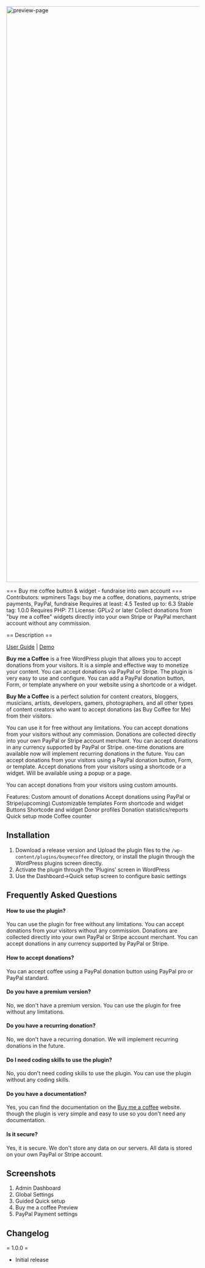 
<img width="1510" alt="preview-page" src="https://github.com/hasanuzzamanbe/buy-me-coffee/assets/43160844/7b2d2603-ba9e-4bc9-b42a-722580bdbef4">

=== Buy me coffee button & widget - fundraise into own account ===
Contributors: wpminers
Tags: buy me a coffee, donations, payments, stripe payments, PayPal, fundraise
Requires at least: 4.5
Tested up to: 6.3
Stable tag: 1.0.0
Requires PHP: 7.1
License: GPLv2 or later
Collect donations from "buy me a coffee" widgets directly into your own Stripe or PayPal merchant account without any commission.

== Description ==

[User Guide](https://wpminers.com/buymecoffee/docs/) | [Demo](https://wpminers.com/buymecoffee/demo)

**Buy me a Coffee** is a free WordPress plugin that allows you to accept donations from your visitors. It is a simple and effective way to monetize your content. You can accept donations via PayPal or Stripe. The plugin is very easy to use and configure. You can add a PayPal donation button, Form, or template anywhere on your website using a shortcode or a widget.

**Buy Me a Coffee** is a perfect solution for content creators, bloggers, musicians, artists, developers, gamers, photographers, and all other types of content creators who want to accept donations (as Buy Coffee for Me) from their visitors.

You can use it for free without any limitations. You can accept donations from your visitors without any commission.
Donations are collected directly into your own PayPal or Stripe account merchant. You can accept donations in any currency supported by PayPal or Stripe.
one-time donations are available now will implement recurring donations in the future.
You can accept donations from your visitors using a PayPal donation button, Form, or template. Accept donations from your visitors using a shortcode or a widget.
Will be available using a popup or a page.

You can accept donations from your visitors using custom amounts.

Features:
Custom amount of donations
Accept donations using PayPal or Stripe(upcoming)
Customizable templates
Form shortcode and widget
Buttons Shortcode and widget
Donor profiles
Donation statistics/reports
Quick setup mode
Coffee counter

## Installation
1. Download a release version and Upload the plugin files to the `/wp-content/plugins/buymecoffee` directory, or install the plugin through the WordPress plugins screen directly.
2. Activate the plugin through the 'Plugins' screen in WordPress
3. Use the Dashboard->Quick setup screen to configure basic settings

## Frequently Asked Questions
#### How to use the plugin?
You can use the plugin for free without any limitations. You can accept donations from your visitors without any commission.
Donations are collected directly into your own PayPal or Stripe account merchant. You can accept donations in any currency supported by PayPal or Stripe.

#### How to accept donations?
You can accept coffee using a PayPal donation button using PayPal pro or PayPal standard.

#### Do you have a premium version?
No, we don't have a premium version. You can use the plugin for free without any limitations.

#### Do you have a recurring donation?
No, we don't have a recurring donation. We will implement recurring donations in the future.

#### Do I need coding skills to use the plugin?
No, you don't need coding skills to use the plugin. You can use the plugin without any coding skills.

#### Do you have a documentation?
Yes, you can find the documentation on the [Buy me a coffee](https://wpminers.com/buymecoffee/docs/) website.
though the plugin is very simple and easy to use so you don't need any documentation.

#### Is it secure?
Yes, it is secure. We don't store any data on our servers. All data is stored on your own PayPal or Stripe account.

## Screenshots
1. Admin Dashboard
2. Global Settings
3. Guided Quick setup
4. Buy me a coffee Preview
5. PayPal Payment settings

## Changelog
= 1.0.0 =
* Initial release
